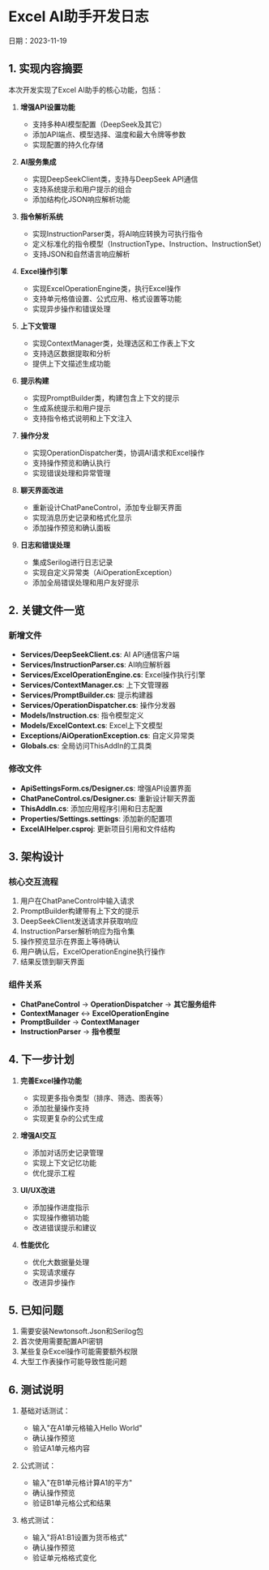 # Excel AI助手开发日志

日期：2023-11-19

## 1. 实现内容摘要

本次开发实现了Excel AI助手的核心功能，包括：

1. **增强API设置功能**
   - 支持多种AI模型配置（DeepSeek及其它）
   - 添加API端点、模型选择、温度和最大令牌等参数
   - 实现配置的持久化存储

2. **AI服务集成**
   - 实现DeepSeekClient类，支持与DeepSeek API通信
   - 支持系统提示和用户提示的组合
   - 添加结构化JSON响应解析功能

3. **指令解析系统**
   - 实现InstructionParser类，将AI响应转换为可执行指令
   - 定义标准化的指令模型（InstructionType、Instruction、InstructionSet）
   - 支持JSON和自然语言响应解析

4. **Excel操作引擎**
   - 实现ExcelOperationEngine类，执行Excel操作
   - 支持单元格值设置、公式应用、格式设置等功能
   - 实现异步操作和错误处理

5. **上下文管理**
   - 实现ContextManager类，处理选区和工作表上下文
   - 支持选区数据提取和分析
   - 提供上下文描述生成功能

6. **提示构建**
   - 实现PromptBuilder类，构建包含上下文的提示
   - 生成系统提示和用户提示
   - 支持指令格式说明和上下文注入

7. **操作分发**
   - 实现OperationDispatcher类，协调AI请求和Excel操作
   - 支持操作预览和确认执行
   - 实现错误处理和异常管理

8. **聊天界面改进**
   - 重新设计ChatPaneControl，添加专业聊天界面
   - 实现消息历史记录和格式化显示
   - 添加操作预览和确认面板

9. **日志和错误处理**
   - 集成Serilog进行日志记录
   - 实现自定义异常类（AiOperationException）
   - 添加全局错误处理和用户友好提示

## 2. 关键文件一览

### 新增文件
- **Services/DeepSeekClient.cs**: AI API通信客户端
- **Services/InstructionParser.cs**: AI响应解析器
- **Services/ExcelOperationEngine.cs**: Excel操作执行引擎
- **Services/ContextManager.cs**: 上下文管理器
- **Services/PromptBuilder.cs**: 提示构建器
- **Services/OperationDispatcher.cs**: 操作分发器
- **Models/Instruction.cs**: 指令模型定义
- **Models/ExcelContext.cs**: Excel上下文模型
- **Exceptions/AiOperationException.cs**: 自定义异常类
- **Globals.cs**: 全局访问ThisAddIn的工具类

### 修改文件
- **ApiSettingsForm.cs/Designer.cs**: 增强API设置界面
- **ChatPaneControl.cs/Designer.cs**: 重新设计聊天界面
- **ThisAddIn.cs**: 添加应用程序引用和日志配置
- **Properties/Settings.settings**: 添加新的配置项
- **ExcelAIHelper.csproj**: 更新项目引用和文件结构

## 3. 架构设计

### 核心交互流程
1. 用户在ChatPaneControl中输入请求
2. PromptBuilder构建带有上下文的提示
3. DeepSeekClient发送请求并获取响应
4. InstructionParser解析响应为指令集
5. 操作预览显示在界面上等待确认
6. 用户确认后，ExcelOperationEngine执行操作
7. 结果反馈到聊天界面

### 组件关系
- **ChatPaneControl** → **OperationDispatcher** → **其它服务组件**
- **ContextManager** ↔ **ExcelOperationEngine**
- **PromptBuilder** → **ContextManager**
- **InstructionParser** → **指令模型**

## 4. 下一步计划

1. **完善Excel操作功能**
   - 实现更多指令类型（排序、筛选、图表等）
   - 添加批量操作支持
   - 实现更复杂的公式生成

2. **增强AI交互**
   - 添加对话历史记录管理
   - 实现上下文记忆功能
   - 优化提示工程

3. **UI/UX改进**
   - 添加操作进度指示
   - 实现操作撤销功能
   - 改进错误提示和建议

4. **性能优化**
   - 优化大数据量处理
   - 实现请求缓存
   - 改进异步操作

## 5. 已知问题

1. 需要安装Newtonsoft.Json和Serilog包
2. 首次使用需要配置API密钥
3. 某些复杂Excel操作可能需要额外权限
4. 大型工作表操作可能导致性能问题

## 6. 测试说明

1. 基础对话测试：
   - 输入"在A1单元格输入Hello World"
   - 确认操作预览
   - 验证A1单元格内容

2. 公式测试：
   - 输入"在B1单元格计算A1的平方"
   - 确认操作预览
   - 验证B1单元格公式和结果

3. 格式测试：
   - 输入"将A1:B1设置为货币格式"
   - 确认操作预览
   - 验证单元格格式变化